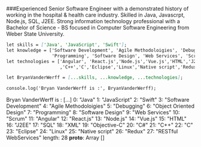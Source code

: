 ###Experienced Senior Software Engineer with a demonstrated history of working in the hospital & health care industry. Skilled in Java, Javascrpt, Node.js, SQL, J2EE. Strong information technology professional with a Bachelor of Science - BS focused in Computer Software Engineering from Weber State University.

```markdown
let skills = ['Java', 'JavaScript', 'Swift'];
let knowledge = ['Software Development', 'Agile Methodoloigies', 'Debugging', 'Object Oriented Design',
                 'Programming', 'Software Design', 'Web Services', 'Scrum'];
let technologies = ['Angular', 'React.js','Node.js','Vue.js','HTML','J2EE','SQL','XML','Objective-C','C#'
                    ,'C++','C','Eclipse','Linux','Native script','Redux','RESTful WebServices'];

let BryanVanderWerff = [...skills, ...knowledge, ...technologies];

console.log('Bryan VanderWerff is :', BryanVanderWerff);
```

Bryan VanderWerff is : 
[…]
0: "Java"
1: "JavaScript"
2: "Swift"
3: "Software Development"
4: "Agile Methodoloigies"
5: "Debugging"
6: "Object Oriented Design"
7: "Programming"
8: "Software Design"
9: "Web Services"
10: "Scrum"
11: "Angular"
12: "React.js"
13: "Node.js"
14: "Vue.js"
15: "HTML"
16: "J2EE"
17: "SQL"
18: "XML"
19: "Objective-C"
20: "C#"
21: "C++"
22: "C"
23: "Eclipse"
24: "Linux"
25: "Native script"
26: "Redux"
27: "RESTful WebServices"
length: 28
__proto__: Array []
